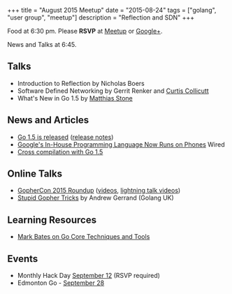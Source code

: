 +++
title = "August 2015 Meetup"
date = "2015-08-24"
tags = ["golang", "user group", "meetup"]
description = "Reflection and SDN"
+++

Food at 6:30 pm. Please **RSVP** at [Meetup](http://www.meetup.com/startupedmonton/events/qfwsfhytlbgc/) or [Google+](https://plus.google.com/events/cs7d4s4gmhl1m16l5u9j8bc32po?authkey=CIbzubDU-oul2AE).

News and Talks at 6:45.

## Talks

* Introduction to Reflection by Nicholas Boers
* Software Defined Networking by Gerrit Renker and [Curtis Collicutt](https://twitter.com/ccollicutt)
* What's New in Go 1.5 by [Matthias Stone](https://twitter.com/MatthiasStone)

## News and Articles

* [Go 1.5 is released](https://blog.golang.org/go1.5) ([release notes](https://golang.org/doc/go1.5))
* [Google's In-House Programming Language Now Runs on Phones](http://www.wired.com/2015/08/googles-house-programming-language-now-runs-phones/) Wired
* [Cross compilation with Go 1.5](http://dave.cheney.net/2015/08/22/cross-compilation-with-go-1-5)

## Online Talks

* [GopherCon 2015 Roundup](http://blog.golang.org/gophercon2015) ([videos](https://www.youtube.com/playlist?list=PL2ntRZ1ySWBf-_z-gHCOR2N156Nw930Hm), [lightning talk videos](https://www.youtube.com/playlist?list=PL2ntRZ1ySWBeHqlHM8DmvS8axgbrpvF9b))
* [Stupid Gopher Tricks](http://talks.golang.org/2015/tricks.slide#1) by Andrew Gerrand (Golang UK)

## Learning Resources

* [Mark Bates on Go Core Techniques and Tools](http://shop.oreilly.com/product/0636920044482.do)

## Events

* Monthly Hack Day [September 12](http://www.meetup.com/startupedmonton/events/223221622/) (RSVP required)
* Edmonton Go - [September 28](http://www.meetup.com/startupedmonton/events/qfwsfhytmblc/)
